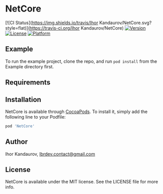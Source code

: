 # NetCore

[![CI Status](https://img.shields.io/travis/Ihor Kandaurov/NetCore.svg?style=flat)](https://travis-ci.org/Ihor Kandaurov/NetCore)
[![Version](https://img.shields.io/cocoapods/v/NetCore.svg?style=flat)](https://cocoapods.org/pods/NetCore)
[![License](https://img.shields.io/cocoapods/l/NetCore.svg?style=flat)](https://cocoapods.org/pods/NetCore)
[![Platform](https://img.shields.io/cocoapods/p/NetCore.svg?style=flat)](https://cocoapods.org/pods/NetCore)

## Example

To run the example project, clone the repo, and run `pod install` from the Example directory first.

## Requirements

## Installation

NetCore is available through [CocoaPods](https://cocoapods.org). To install
it, simply add the following line to your Podfile:

```ruby
pod 'NetCore'
```

## Author

Ihor Kandaurov, lbrdev.contact@gmail.com

## License

NetCore is available under the MIT license. See the LICENSE file for more info.
